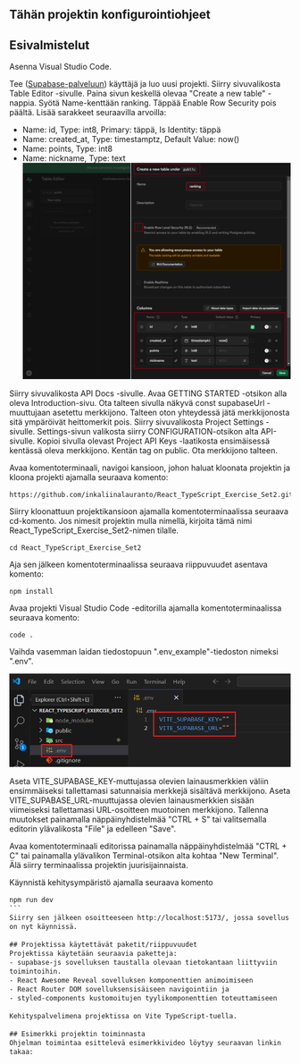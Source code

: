 ## Tähän projektin konfigurointiohjeet

## Esivalmistelut
Asenna Visual Studio Code.

Tee ([Supabase-palveluun](https://supabase.com/)) käyttäjä ja luo uusi projekti. Siirry sivuvalikosta Table Editor -sivulle. Paina sivun keskellä olevaa "Create a new table" -nappia. Syötä Name-kenttään ranking. Täppää Enable Row Security pois päältä. Lisää sarakkeet seuraavilla arvoilla:
- Name: id, Type: int8, Primary: täppä, Is Identity: täppä
- Name: created_at, Type: timestamptz, Default Value: now()
- Name: points, Type: int8
- Name: nickname, Type: text
![Ohjekuva tarvittavista sarakkeista](ohjekuva1.png)

Siirry sivuvalikosta API Docs -sivulle. Avaa GETTING STARTED -otsikon alla oleva Introduction-sivu. Ota talteen sivulla näkyvä const supabaseUrl -muuttujaan asetettu merkkijono. Talteen oton yhteydessä jätä merkkijonosta sitä ympäröivät heittomerkit pois. Siirry sivuvalikosta Project Settings -sivulle. Settings-sivun valikosta siirry CONFIGURATION-otsikon alta API-sivulle. Kopioi sivulla olevast Project API Keys -laatikosta ensimäisessä kentässä oleva merkkijono. Kentän tag on public. Ota merkkijono talteen.

Avaa komentoterminaali, navigoi kansioon, johon haluat kloonata projektin ja kloona projekti ajamalla seuraava komento:
```
https://github.com/inkaliinalauranto/React_TypeScript_Exercise_Set2.git
```
Siirry kloonattuun projektikansioon ajamalla komentoterminaalissa seuraava cd-komento. Jos nimesit projektin mulla nimellä, kirjoita tämä nimi React_TypeScript_Exercise_Set2-nimen tilalle.
```
cd React_TypeScript_Exercise_Set2
```
Aja sen jälkeen komentoterminaalissa seuraava riippuvuudet asentava komento:
```
npm install
```
Avaa projekti Visual Studio Code -editorilla ajamalla komentoterminaalissa seuraava komento:
```
code .
```
Vaihda vasemman laidan tiedostopuun ".env_example"-tiedoston nimeksi ".env". 

![Ohjekuva tarvittavista sarakkeista](ohjekuva2.png)

Aseta VITE_SUPABASE_KEY-muttujassa olevien lainausmerkkien väliin ensimmäiseksi tallettamasi satunnaisia merkkejä sisältävä merkkijono. Aseta VITE_SUPABASE_URL-muuttujassa olevien lainausmerkkien sisään viimeiseksi tallettamasi URL-osoitteen muotoinen merkkijono. Tallenna muutokset painamalla näppäinyhdistelmää "CTRL + S" tai valitsemalla editorin ylävalikosta "File" ja edelleen "Save".

Avaa komentoterminaali editorissa painamalla näppäinyhdistelmää "CTRL + C" tai painamalla ylävalikon Terminal-otsikon alta kohtaa "New Terminal". Älä siirry terminaalissa projektin juurisijainnaista. 

Käynnistä kehitysympäristö ajamalla seuraava komento
````
npm run dev
```
Siirry sen jälkeen osoitteeseen http://localhost:5173/, jossa sovellus on nyt käynnissä.

## Projektissa käytettävät paketit/riippuvuudet
Projektissa käytetään seuraavia paketteja:
- supabase-js sovelluksen taustalla olevaan tietokantaan liittyviin toimintoihin.
- React Awesome Reveal sovelluksen komponenttien animoimiseen
- React Router DOM sovelluksensisäiseen navigointiin ja 
- styled-components kustomoitujen tyylikomponenttien toteuttamiseen

Kehityspalvelimena projektissa on Vite TypeScript-tuella.

## Esimerkki projektin toiminnasta
Ohjelman toimintaa esittelevä esimerkkivideo löytyy seuraavan linkin takaa: 
